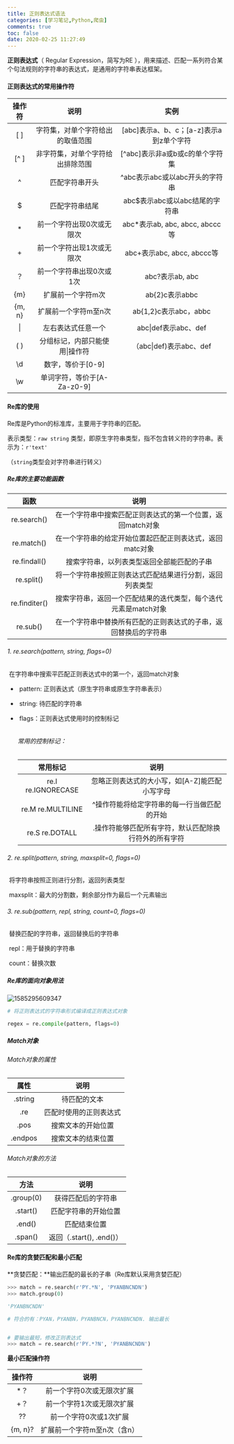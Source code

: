 ```yaml
---
title: 正则表达式语法
categories: [学习笔记,Python,爬虫]
comments: true
toc: false
date: 2020-02-25 11:27:49
---
```


**正则表达式**（ Regular Expression，简写为RE ），用来描述、匹配一系列符合某个句法规则的字符串的表达式，是通用的字符串表达框架。

<!--more-->

#### 正则表达式的常用操作符

| 操作符 |               说明               |                  实例                   |
| :----: | :------------------------------: | :-------------------------------------: |
|  [ ]   | 字符集，对单个字符给出的取值范围 | [abc]表示a、b、c；[a-z]表示a到z单个字符 |
|  [^ ]  | 非字符集，对单个字符给出排除范围 |     [^abc]表示非a或b或c的单个字符集     |
|   ^    |          匹配字符串开头          |     ^abc表示abc或以abc开头的字符串      |
|   $    |          匹配字符串结尾          |     abc$表示abc或以abc结尾的字符串      |
|   *    |    前一个字符出现0次或无限次     |     abc*表示ab, abc, abcc, abccc等      |
|   +    |    前一个字符出现1次或无限次     |       abc+表示abc, abcc, abccc等        |
|   ？   |     前一个字符串出现0次或1次     |             abc?表示ab, abc             |
|  {m}   |        扩展前一个字符m次         |             ab{2}c表示abbc              |
| {m, n} |       扩展前一个字符m至n次       |          ab{1,2}c表示abc，abbc          |
|   \|   |        左右表达式任意一个        |          abc\|def表示abc、def           |
|  ( )   |  分组标记，内部只能使用\|操作符  |         （abc\|def)表示abc、def         |
|   \d   |        数字，等价于[0-9]         |                                         |
|   \w   |   单词字符，等价于[A-Za-z0-9]    |                                         |



#### Re库的使用

Re库是Python的标准库，主要用于字符串的匹配。

表示类型：`raw string` 类型，即原生字符串类型，指不包含转义符的字符串。表示为：`r'text'` 

（`string`类型会对字符串进行转义）



##### Re库的主要功能函数

|     函数      |                             说明                             |
| :-----------: | :----------------------------------------------------------: |
|  re.search()  | 在一个字符串中搜索匹配正则表达式的第一个位置，返回match对象  |
|  re.match()   |   在一个字符串的给定开始位置起匹配正则表达式，返回matc对象   |
| re.findall()  |          搜索字符串，以列表类型返回全部能匹配的子串          |
|  re.split()   |   将一个字符串按照正则表达式匹配结果进行分割，返回列表类型   |
| re.finditer() | 搜索字符串，返回一个匹配结果的迭代类型，每个迭代元素是match对象 |
|   re.sub()    | 在一个字符串中替换所有匹配的正则表达式的子串，返回替换后的字符串 |



###### 1. re.search(pattern, string, flags=0)

​	在字符串中搜索平匹配正则表达式中的第一个，返回match对象

- ​	pattern: 正则表达式（原生字符串或原生字符串表示）

- ​	string: 待匹配的字符串

- ​	flags：正则表达式使用时的控制标记

  ###### 				

  ###### 常用的控制标记：

  |         常用标记          |                         说明                          |
  | :-----------------------: | :---------------------------------------------------: |
  | re.I        re.IGNORECASE |     忽略正则表达式的大小写，如[A-Z]能匹配小写字母     |
  | re.M        re.MULTILINE  |      ^操作符能将给定字符串的每一行当做匹配的开始      |
  |   re.S        re.DOTALL   | .操作符能够匹配所有字符，默认匹配除换行符外的所有字符 |

  

###### 2. re.split(pattern, string, maxsplit=0, flags=0)

​	将字符串按照正则进行分割，返回列表类型

​	maxsplit：最大的分割数，剩余部分作为最后一个元素输出



###### 3. re.sub(pattern, repl, string, count=0, flags=0)

​	替换匹配的字符串，返回替换后的字符串

​	repl：用于替换的字符串

​	count：替换次数



##### Re库的面向对象用法



![1585295609347](1585295609347.png)



```python
# 将正则表达式的字符串形式编译成正则表达式对象

regex = re.compile(pattern, flags=0)
```



##### Match对象

###### Match对象的属性

|  属性   |          说明          |
| :-----: | :--------------------: |
| .string |      待匹配的文本      |
|   .re   | 匹配时使用的正则表达式 |
|  .pos   |   搜索文本的开始位置   |
| .endpos |   搜索文本的结束位置   |



###### Match对象的方法

|   方法    |           说明           |
| :-------: | :----------------------: |
| .group(0) |    获得匹配后的字符串    |
| .start()  |   匹配字符串的开始位置   |
|  .end()   |       匹配结束位置       |
|  .span()  | 返回（.start(), .end()） |



#### Re库的贪婪匹配和最小匹配

**贪婪匹配：**输出匹配的最长的子串（Re库默认采用贪婪匹配）

```python
>>> match = re.search(r'PY.*N', 'PYANBNCNDN')
>>> match.group(0)

'PYANBNCNDN'

# 符合的有：PYAN，PYANBN，PYANBNCN，PYANBNCNDN. 输出最长


# 要输出最短，修改正则表达式
>>> match = re.search(r'PY.*?N', 'PYANBNCNDN')

```



**最小匹配操作符**

| 操作符  |            说明             |
| :-----: | :-------------------------: |
|   *？   |  前一个字符0次或无限次扩展  |
|   +？   |  前一个字符1次或无限次扩展  |
|   ??    |   前一个字符0次或1次扩展    |
| {m, n}? | 扩展前一个字符m至n次（含n） |

